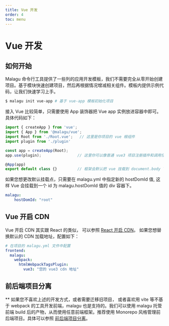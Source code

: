 ```yaml
---
title: Vue 开发
order: 4
toc: menu
---
```


# Vue 开发

## 如何开始


Malagu 命令行工具提供了一些列的应用开发模板，我们不需要完全从零开始创建项目。基于模块快速创建项目，然后再根据情况增减相关组件。模板内提供示例代码，让我们快速学习上手。
```bash
$ malagu init vue-app # 基于 vue-app 模板初始化项目
```
接入 Vue 比较简单，只需要使用 App 装饰器把 Vue app 实例放进容器中即可。
具体代码如下：
```typescript
import { createApp } from 'vue';
import { App } from '@malagu/vue';
import Root from './Root.vue';   // 这里是你项目的 vue 根组件
import plugin from './plugin'

const app = createApp(Root);
app.use(plugin);                // 这里你可以像普通 vue3 项目注册插件和调用任何 app 实例上的方法

@App(app)
export default class {}         // 框架会默认把 vue 挂载到 document.body 下的一个 id 为 malagu-root 的 div 容器下
```
如果您想更改默认挂载点，只需要在 malagu.yml 中指定新的 hostDomId 值, 这样 Vue 会挂载到一个 id 为 malagu.hostDomId 值的 div 容器下。
```yaml
malagu:
	hostDomId: "root"
```


## Vue 开启 CDN


Vue 开启 CDN 其实跟 React 的类似， 可以参照 [React 开启 CDN](https://www.yuque.com/cellbang/malagu/fum7u8#Bsvqr)。
如果您想替换默认的 CDN 加载地址，配置如下：
```yaml
# 在项目的 malagu.yml 文件中配置
frontend:
  malagu:
    webpack:
      htmlWebpackTagsPlugin:
        vue3: "您的 vue3 cdn 地址"
```


## **前后端项目分离**
**
如果您不喜欢上述的开发方式，或者需要迁移旧项目， 或者喜欢用 vite 等不基于 webpack 的工具开发前端，malagu 也是支持的。我们可以使用 malagu 托管前端 build 后的产物，从而使用任意前端框架。推荐使用 Monorepo 风格管理前后端项目。具体可以参照 [前后端项目分离](https://www.yuque.com/cellbang/malagu/yuyvg0)。



